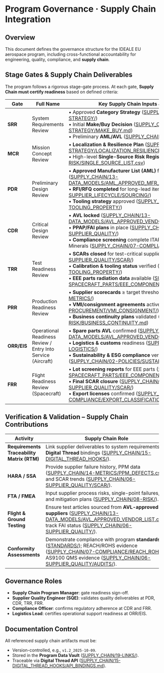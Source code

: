 # Program Governance · Supply Chain Integration

## Overview
This document defines the governance structure for the IDEALE EU aerospace program, including cross-functional accountability for engineering, quality, compliance, and **supply chain**.

## Stage Gates & Supply Chain Deliverables

The program follows a rigorous stage-gate process. At each gate, **Supply Chain must certify readiness** based on defined criteria:

| Gate | Full Name | Key Supply Chain Inputs & Approvals |
|------|----------|-------------------------------------|
| **SRR** | System Requirements Review | • Approved **Category Strategy** ([SUPPLY_CHAIN/01-STRATEGY/](../SUPPLY_CHAIN/01-STRATEGY/)) <br>• Initial **Make/Buy Decision** ([SUPPLY_CHAIN/01-STRATEGY/MAKE_BUY.md](../SUPPLY_CHAIN/01-STRATEGY/MAKE_BUY.md)) <br>• Preliminary **AML/AVL** ([SUPPLY_CHAIN/13-DATA_MODELS/](../SUPPLY_CHAIN/13-DATA_MODELS/)) |
| **MCR** | Mission Concept Review | • **Localization & Resilience Plan** ([SUPPLY_CHAIN/01-STRATEGY/LOCALIZATION_RESILIENCE.md](../SUPPLY_CHAIN/01-STRATEGY/LOCALIZATION_RESILIENCE.md)) <br>• High-level **Single-Source Risk Register** ([SUPPLY_CHAIN/08-RISK/SINGLE_SOURCE_LIST.csv](../SUPPLY_CHAIN/08-RISK/SINGLE_SOURCE_LIST.csv)) |
| **PDR** | Preliminary Design Review | • **Approved Manufacturer List (AML)** finalized ([SUPPLY_CHAIN/13-DATA_MODELS/AML_APPROVED_MFR_LIST.csv](../SUPPLY_CHAIN/13-DATA_MODELS/AML_APPROVED_MFR_LIST.csv)) <br>• **RFI/RFQ completed** for long-lead items ([SUPPLY_CHAIN/03-SUPPLIER_LIFECYCLE/SOURCING/](../SUPPLY_CHAIN/03-SUPPLIER_LIFECYCLE/SOURCING/)) <br>• **Tooling strategy** approved ([SUPPLY_CHAIN/12-TOOLING_PROPERTY/](../SUPPLY_CHAIN/12-TOOLING_PROPERTY/)) |
| **CDR** | Critical Design Review | • **AVL locked** ([SUPPLY_CHAIN/13-DATA_MODELS/AVL_APPROVED_VENDOR_LIST.csv](../SUPPLY_CHAIN/13-DATA_MODELS/AVL_APPROVED_VENDOR_LIST.csv)) <br>• **PPAP/FAI plans** in place ([SUPPLY_CHAIN/06-SUPPLIER_QUALITY/](../SUPPLY_CHAIN/06-SUPPLIER_QUALITY/)) <br>• **Compliance screening** complete ITAR/REACH/Conflict Minerals ([SUPPLY_CHAIN/07-COMPLIANCE/](../SUPPLY_CHAIN/07-COMPLIANCE/)) |
| **TRR** | Test Readiness Review | • **SCARs closed** for test-critical suppliers ([SUPPLY_CHAIN/06-SUPPLIER_QUALITY/SCAR/](../SUPPLY_CHAIN/06-SUPPLIER_QUALITY/SCAR/)) <br>• **Calibration & tooling status** verified ([SUPPLY_CHAIN/12-TOOLING_PROPERTY/](../SUPPLY_CHAIN/12-TOOLING_PROPERTY/)) <br>• **EEE parts radiation data** available ([SUPPLY_CHAIN/17-SPACECRAFT_PARTS/EEE_COMPONENTS/RADIATION_DATA/](../SUPPLY_CHAIN/17-SPACECRAFT_PARTS/EEE_COMPONENTS/RADIATION_DATA/)) |
| **PRR** | Production Readiness Review | • **Supplier scorecards** ≥ target threshold ([SUPPLY_CHAIN/14-METRICS/](../SUPPLY_CHAIN/14-METRICS/)) <br>• **VMI/consignment agreements** active ([SUPPLY_CHAIN/04-PROCUREMENT/VMI_CONSIGNMENT/](../SUPPLY_CHAIN/04-PROCUREMENT/VMI_CONSIGNMENT/)) <br>• **Business continuity plans** validated ([SUPPLY_CHAIN/08-RISK/BUSINESS_CONTINUITY.md](../SUPPLY_CHAIN/08-RISK/BUSINESS_CONTINUITY.md)) |
| **ORR/EIS** | Operational Readiness Review / Entry Into Service (Aircraft) | • **Spare parts AVL** confirmed ([SUPPLY_CHAIN/13-DATA_MODELS/AVL_APPROVED_VENDOR_LIST.csv](../SUPPLY_CHAIN/13-DATA_MODELS/AVL_APPROVED_VENDOR_LIST.csv)) <br>• **Logistics & customs** readiness ([SUPPLY_CHAIN/10-LOGISTICS/](../SUPPLY_CHAIN/10-LOGISTICS/)) <br>• **Sustainability & ESG compliance** verified ([SUPPLY_CHAIN/02-POLICIES/SUSTAINABILITY_ESG.md](../SUPPLY_CHAIN/02-POLICIES/SUSTAINABILITY_ESG.md)) |
| **FRR** | Flight Readiness Review (Spacecraft) | • **Lot screening reports** for EEE parts ([SUPPLY_CHAIN/17-SPACECRAFT_PARTS/EEE_COMPONENTS/LOT_SCREENING.md](../SUPPLY_CHAIN/17-SPACECRAFT_PARTS/EEE_COMPONENTS/LOT_SCREENING.md)) <br>• **Final SCAR closure** ([SUPPLY_CHAIN/06-SUPPLIER_QUALITY/SCAR/](../SUPPLY_CHAIN/06-SUPPLIER_QUALITY/SCAR/)) <br>• **Export licenses** confirmed ([SUPPLY_CHAIN/07-COMPLIANCE/EXPORT_CLASSIFICATION/](../SUPPLY_CHAIN/07-COMPLIANCE/EXPORT_CLASSIFICATION/)) |

## Verification & Validation – Supply Chain Contributions

| Activity | Supply Chain Role |
|--------|------------------|
| **Requirements Traceability Matrix (RTM)** | Link supplier deliverables to system requirements via **Digital Thread** bindings ([SUPPLY_CHAIN/15-DIGITAL_THREAD_HOOKS/](../SUPPLY_CHAIN/15-DIGITAL_THREAD_HOOKS/)). |
| **HARA / SSA** | Provide supplier failure history, PPM data ([SUPPLY_CHAIN/14-METRICS/PPM_DEFECTS.csv](../SUPPLY_CHAIN/14-METRICS/PPM_DEFECTS.csv)), and SCAR trends ([SUPPLY_CHAIN/06-SUPPLIER_QUALITY/SCAR/](../SUPPLY_CHAIN/06-SUPPLIER_QUALITY/SCAR/)). |
| **FTA / FMEA** | Input supplier process risks, single-point failures, and mitigation plans ([SUPPLY_CHAIN/08-RISK/](../SUPPLY_CHAIN/08-RISK/)). |
| **Flight & Ground Testing** | Ensure test articles sourced from **AVL-approved suppliers** ([SUPPLY_CHAIN/13-DATA_MODELS/AVL_APPROVED_VENDOR_LIST.csv](../SUPPLY_CHAIN/13-DATA_MODELS/AVL_APPROVED_VENDOR_LIST.csv)); track FAI status ([SUPPLY_CHAIN/06-SUPPLIER_QUALITY/](../SUPPLY_CHAIN/06-SUPPLIER_QUALITY/)). |
| **Conformity Assessments** | Demonstrate compliance with program **standards** ([STANDARDS/](../STANDARDS/)); REACH/ROHS evidence ([SUPPLY_CHAIN/07-COMPLIANCE/REACH_ROHS/](../SUPPLY_CHAIN/07-COMPLIANCE/REACH_ROHS/)); AS9100 QMS evidence ([SUPPLY_CHAIN/06-SUPPLIER_QUALITY/AUDITS/](../SUPPLY_CHAIN/06-SUPPLIER_QUALITY/AUDITS/)). |

## Governance Roles

- **Supply Chain Program Manager**: gate readiness sign-off.  
- **Supplier Quality Engineer (SQE)**: validates quality deliverables at PDR, CDR, TRR, FRR.  
- **Compliance Officer**: confirms regulatory adherence at CDR and FRR.  
- **Logistics Lead**: certifies operational support readiness at ORR/EIS.

## Documentation Control

All referenced supply chain artifacts must be:
- Version-controlled, e.g., `v1.2_2025-10-09`.
- Stored in the **Program Data Vault** ([SUPPLY_CHAIN/19-LINKS/](../SUPPLY_CHAIN/19-LINKS/)).
- Traceable via **Digital Thread API** ([SUPPLY_CHAIN/15-DIGITAL_THREAD_HOOKS/API_BINDINGS.md](../SUPPLY_CHAIN/15-DIGITAL_THREAD_HOOKS/API_BINDINGS.md)).
```

```

